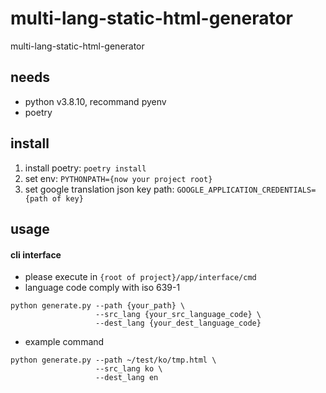 # multi-lang-static-html-generator
multi-lang-static-html-generator

## needs 
* python v3.8.10, recommand pyenv 
* poetry
 
## install 

1. install poetry: `poetry install`
2. set env: `PYTHONPATH={now your project root}`
3. set google translation json key path: `GOOGLE_APPLICATION_CREDENTIALS={path of key}`


## usage

#### cli interface
* please execute in `{root of project}/app/interface/cmd`
* language code comply with iso 639-1
```
python generate.py --path {your_path} \
                   --src_lang {your_src_language_code} \
                   --dest_lang {your_dest_language_code}
```
* example command 
```
python generate.py --path ~/test/ko/tmp.html \
                   --src_lang ko \
                   --dest_lang en
```
